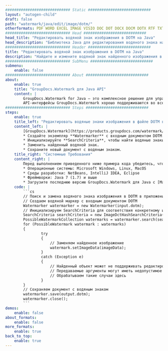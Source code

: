 ```yaml
---
############################# Static ############################
layout: "autogen-child"
draft: false
path: "watermark/java/edit/image/dotm/"
otherformats: PDF WORD EXCEL IMAGE VISIO DOC DOT DOCX DOCM DOTX RTF TXT XLSX XLSM XLTM XLT XLTX XLS XLSB XLAM SXC PPTX PPTM PPSX PPSM POTM POT POTX PPT PPS ODT BMP GIF JPEG JP2 PNG TIFF WEBP VSD VDX VSDX VSTX VSX VSSX VSDM VSSM VSTM VTX VDW VSS VST
############################# Head ############################
head_title: "Редактировать водяной знак изображения в DOTM на Java"
head_description: "Библиотека Java для редактирования водяного знака найденного изображения в файле DOTM в приложениях Java и J2SE с использованием API-интерфейсов GroupDocs.Watermark для Java."
############################# Header ############################
title: "Редактировать водяной знак изображения в DOTM на Java"
description: "Найдите и измените водяной знак найденного изображения в документе DOTM в приложениях Java и J2SE. Добавляйте в документы водяные знаки изображений BMP, PNG, GIF и JPEG. Также управляйте размером водяного знака, типом шрифта, углом поворота и положением водяного знака на страницах документа, как вам может понадобиться."
############################# SubMenu ############################
submenu:
    enable: false
############################# About ############################
about:
    enable: true
    title: "GroupDocs.Watermark для Java API"
    content: |
        GroupDocs.Watermark for Java — это комплексное решение для управления водяными знаками для приложений Java. Разработчики могут быстро выполнять такие операции с водяными знаками, как; добавлять, редактировать, искать и удалять различные типы водяных знаков в документах всех популярных форматов файлов. Он поддерживает работу с текстовыми и графическими водяными знаками в различных документах, включая PDF, Microsoft Word, Excel, PowerPoint, Visio, электронную почту и форматы изображений.
        API-интерфейсы GroupDocs.Watermark хорошо поддерживаются во всех основных операционных системах и версиях Java, включая J2SE 7.0 (1.7), J2SE 8.0 (1.8) и Java 10.
############################# Steps ############################
steps:
    enable: true
    title_left: "Редактировать водяные знаки изображения в файле DOTM в Java"
    content_left: |
        [GroupDocs.Watermark](https://products.groupdocs.com/watermark/java/) makes it easy for Java developers to edit image (BMP, PNG, GIF or JPEG) watermarks in their applications by implementing a few easy steps.
        * Создайте экземпляр **Watermarker** с входным документом DOTM.
        * Инициализируйте **SearchCriteria**, чтобы найти водяные знаки изображения.
        * Заменить найденный водяной знак.
        * Сохраните новый документ с водяным знаком.
    title_right: "Системные Требования"
    content_right: |
        Перед выполнением приведенного ниже примера кода убедитесь, что в вашей системе установлены следующие предварительные компоненты.
        * Операционные системы: Microsoft Windows, Linux, MacOS
        * Среды разработки: NetBeans, IntelliJ IDEA, Eclipse
        * Фреймворки: Java 7 (1.7) и выше
        * Загрузите последнюю версию GroupDocs.Watermark для Java с [Maven](https://repository.groupdocs.com/webapp/#/artifacts/browse/tree/General/repo/com/groupdocs/groupdocs-watermark)
    code: |
        ```cs
        // Поиск и замена водяного знака изображения в DOTM в приложениях Java
        // Создаем водяной маркер с входным документом DOTM
        Watermarker watermarker = new Watermarker(input.dotm);
        // Инициализируем SearchCriteria для соответствия конкретному изображению
        SearchCriteria searchCriteria = new ImageDctHashSearchCriteria(logo.png);
        PossibleWatermarkCollection watermarks = watermarker.search(searchCriteria);
        for (PossibleWatermark watermark : watermarks)
        {
                try
                {
                    // Заменяем найденное изображение
                    watermark.setImageData(imageData);
                }
                catch (Exception e)
                {
                    // Найденный объект может не поддерживать редактирование текста
                    // Передаваемые аргументы могут иметь недопустимое значение
                    // Обрабатываем такие случаи здесь
                }
        }
        // Сохраняем документ с водяным знаком
        watermarker.save(output.dotm);
        watermarker.close();
        ```        
demos:
    enable: false
about_formats:
    enable: false
more_formats:
    enable: true
back_to_top:
    enable: true
---
```

